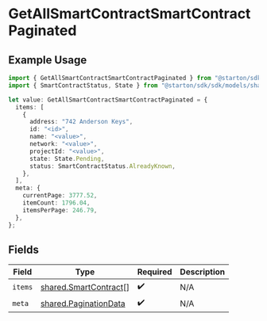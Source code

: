 # GetAllSmartContractSmartContractPaginated

## Example Usage

```typescript
import { GetAllSmartContractSmartContractPaginated } from "@starton/sdk/sdk/models/operations";
import { SmartContractStatus, State } from "@starton/sdk/sdk/models/shared";

let value: GetAllSmartContractSmartContractPaginated = {
  items: [
    {
      address: "742 Anderson Keys",
      id: "<id>",
      name: "<value>",
      network: "<value>",
      projectId: "<value>",
      state: State.Pending,
      status: SmartContractStatus.AlreadyKnown,
    },
  ],
  meta: {
    currentPage: 3777.52,
    itemCount: 1796.04,
    itemsPerPage: 246.79,
  },
};
```

## Fields

| Field                                                                 | Type                                                                  | Required                                                              | Description                                                           |
| --------------------------------------------------------------------- | --------------------------------------------------------------------- | --------------------------------------------------------------------- | --------------------------------------------------------------------- |
| `items`                                                               | [shared.SmartContract](../../../sdk/models/shared/smartcontract.md)[] | :heavy_check_mark:                                                    | N/A                                                                   |
| `meta`                                                                | [shared.PaginationData](../../../sdk/models/shared/paginationdata.md) | :heavy_check_mark:                                                    | N/A                                                                   |